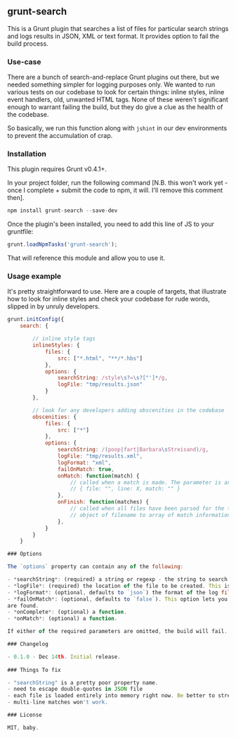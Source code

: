 ## grunt-search

This is a Grunt plugin that searches a list of files for particular search strings and logs results in JSON, XML or text format.
It provides option to fail the build process.

### Use-case

There are a bunch of search-and-replace Grunt plugins out there, but we needed something simpler for logging purposes
only. We wanted to run various tests on our codebase to look for certain things: inline styles, inline event handlers,
old, unwanted HTML tags. None of these weren't significant enough to warrant failing the build, but they do give a
clue as the health of the codebase.

So basically, we run this function along with `jshint` in our dev environments to prevent the accumulation of crap.


### Installation

This plugin requires Grunt v0.4.1+.

In your project folder, run the following command [N.B. this won't work yet - once I complete + submit the code to
npm, it will. I'll remove this comment then].

```js
npm install grunt-search --save-dev
```

Once the plugin's been installed, you need to add this line of JS to your gruntfile:

```js
grunt.loadNpmTasks('grunt-search');
```

That will reference this module and allow you to use it.


### Usage example

It's pretty straightforward to use. Here are a couple of targets, that illustrate how to look for inline styles and
check your codebase for rude words, slipped in by unruly developers.

```js
grunt.initConfig({
    search: {

        // inline style tags
        inlineStyles: {
            files: {
                src: ["*.html", "**/*.hbs"]
            },
            options: {
                searchString: /style\s?=\s?["']*/g,
                logFile: "tmp/results.json"
            }
        },

        // look for any developers adding obscenities in the codebase
        obscenities: {
            files: {
                src: ["*"]
            },
            options: {
                searchString: /(poop|fart|Barbara\sStreisand)/g,
                logFile: "tmp/results.xml",
                logFormat: "xml",
                failOnMatch: true,
                onMatch: function(match) {
                    // called when a match is made. The parameter is an object of the following structure:
                    // { file: "", line: X, match: "" }
                },
                onFinish: function(matches) {
                    // called when all files have been parsed for the target. The matches parameter is an
                    // object of filename to array of match information
                },
            }
        }
    }

### Options

The `options` property can contain any of the following:

- *searchString*: (required) a string or regexp - the string to search for.
- *logFile*: (required) the location of the file to be created. This is relative to the grunt root.
- *logFormat*: (optional, defaults to `json`) the format of the log file: `json`, `xml` or `text`.
- *failOnMatch*: (optional, defaults to `false`). This option lets you choose to fail the build process if any matches
are found.
- *onComplete*: (optional) a function.
- *onMatch*: (optional) a function.

If either of the required parameters are omitted, the build will fail.

### Changelog

- 0.1.0 - Dec 14th. Initial release.
    
### Things To fix

- "searchString" is a pretty poor property name.
- need to escape double-quotes in JSON file
- each file is loaded entirely into memory right now. Be better to stream it in, from a memory perspective.
- multi-line matches won't work.

### License

MIT, baby.

